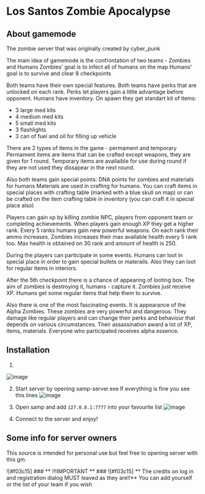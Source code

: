 # Los Santos Zombie Apocalypse #

## About gamemode ##
The zombie server that was originally created by cyber_punk

The main idea of gamemode is the confrontation of two teams - Zombies and Humans
Zombies' goal is to infect all of humans on the map
Humans' goal is to survive and clear 8 checkpoints

Both teams have their own special features. Both teams have perks that are unlocked on each rank.
Perks let players gain a little advantage before opponent. 
Humans have inventory. On spawn they get standart kit of items:
- 3 large med kits
- 4 medium med kits
- 5 small med kits
- 3 flashlights
- 3 can of fuel and oil for filling up vehicle

There are 2 types of items in the game - permament and temporary
Permament items are items that can be crafted except weapons, they are given for 1 round.
Temporary items are availaible for use during round if they are not used they dissapear in the next round.

Also both teams gain special points: DNA points for zombies and materials for humans
Materials are used in crafting for humans. You can craft items in special places with crafting table (marked with a blue skull on map)
or can be crafted on the item crafting table in inventory (you can craft it in special place also) 

Players can gain xp by killing zombie NPC, players from opponent team or completing achievements.
When players gain enough XP they get a higher rank. Every 5 ranks humans gain new powerful weapons.
On each rank their ammo increases. Zombies increases their max available health every 5 rank too. Max health is obtained on 30 rank
and amount of health is 250.

During the players can participate in some events. Humans can loot in special place in order to gain special bullets or materails.
Also they can loot for regular items in interiors.

After the 5th checkpoint there is a chance of appearing of looting box. The aim of zombies is destroying it, humans - capture it.
Zombies just receive XP. Humans get some regular items that help them to survive.

Also there is one of the most fascinating events. It is appearance of the Alpha Zombies. These zombies are very powerful and dangerous.
They damage like regular players and can change their perks and behaviour that depends on various circumstances. 
Their assassination award a lot of XP, items, materials. Everyone who participated receives alpha essence.

## Installation ##

1)
![image](https://user-images.githubusercontent.com/48206034/221178733-00c433b2-4c42-4612-bca5-c8677aacb8ab.png)

2) Start server by opening samp-server.exe
If everything is fine you see this lines
![image](https://user-images.githubusercontent.com/48206034/221177800-87fdf1c1-76c7-4164-b8fb-b774ace37f1b.png)

3) Open samp and add ``` 127.0.0.1:7777 ``` into your favourite list
![image](https://user-images.githubusercontent.com/48206034/221177999-ec388a65-ca59-46fe-bd23-d3c922880388.png)

4) Connect to the server and enjoy!

## Some info for server owners ##

This source is intended for personal use but feel free to opening server with this gm.

![#f03c15] ### ** !!!IMPORTANT ** ###
![#f03c15] ** The credits on log in and registration dialog MUST leaved as they are!!** 
You can add yourself or the list of your team if you wish



